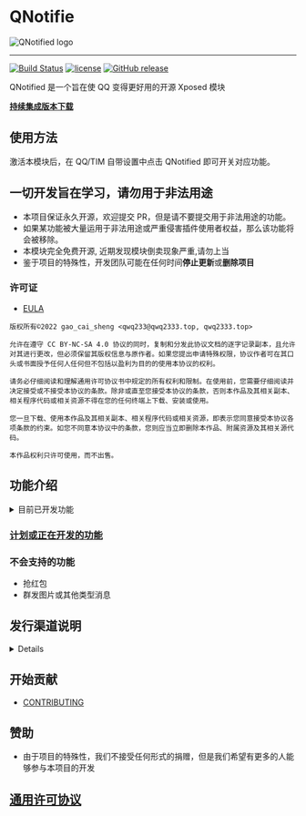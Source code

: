 # QNotifie

![QNotified logo](https://raw.githubusercontent.com/ferredoxin/QNotified/master/docs/title.png)

---

[![Build Status](https://dev.azure.com/Cryolitia/QNotified/_apis/build/status/ferredoxin.QNotified?branchName=master)](https://dev.azure.com/Cryolitia/QNotified/_build/latest?definitionId=1&branchName=master)
[![license](https://img.shields.io/github/license/ferredoxin/QNotified.svg)](https://www.gnu.org/licenses/agpl-3.0.html)
[![GitHub release](https://img.shields.io/github/release/ferredoxin/QNotified.svg)](https://github.com/ferredoxin/QNotified/releases/latest)

QNotified 是一个旨在使 QQ 变得更好用的开源 Xposed 模块

**[持续集成版本下载](https://install.appcenter.ms/orgs/qnotifieddev/apps/qnotified/distribution_groups/alpha)**

## 使用方法

激活本模块后，在 QQ/TIM 自带设置中点击 QNotified 即可开关对应功能。

## 一切开发旨在学习，请勿用于非法用途

-   本项目保证永久开源，欢迎提交 PR，但是请不要提交用于非法用途的功能。
-   如果某功能被大量运用于非法用途或严重侵害插件使用者权益，那么该功能将会被移除。
-   本模块完全免费开源, 近期发现模块倒卖现象严重,请勿上当
-   鉴于项目的特殊性，开发团队可能在任何时间**停止更新**或**删除项目**

### 许可证

-   [EULA](https://github.com/qwq233/License/blob/master/v2/LICENSE.md)

```
版权所有©2022 gao_cai_sheng <qwq233@qwq2333.top, qwq2333.top>

允许在遵守 CC BY-NC-SA 4.0 协议的同时，复制和分发此协议文档的逐字记录副本，且允许对其进行更改，但必须保留其版权信息与原作者。如果您提出申请特殊权限，协议作者可在其口 头或书面授予任何人任何但不包括以盈利为目的的使用本协议的权利。

请务必仔细阅读和理解通用许可协议书中规定的所有权利和限制。在使用前，您需要仔细阅读并决定接受或不接受本协议的条款。除非或直至您接受本协议的条款，否则本作品及其相关副本、相关程序代码或相关资源不得在您的任何终端上下载、安装或使用。

您一旦下载、使用本作品及其相关副本、相关程序代码或相关资源，即表示您同意接受本协议各项条款的约束。如您不同意本协议中的条款，您则应当立即删除本作品、附属资源及其相关源代码。

本作品权利只许可使用，而不出售。
```

## 功能介绍

<details>
  <summary>目前已开发功能</summary>

1. 隐藏消息列表小程序入口
2. 去除回复自动 at
3. 语音消息转发
4. 强制默认气泡
5. 以图片方式打开闪照(原辅助模块)
6. 以图片方式打开表情包(原 QQ 净化)
7. Ark(json)/StructMsg(xml)卡片消息(注 1,原 BUG 复读机)
8. 复读机(+1,原 QQ 复读机)
9. 被删好友通知(可导出好友列表)
10. 防撤回
11. 签到文本化,隐藏礼物动画
12. 简洁模式圆头像(原花 Q)
13. 自定义电量
14. 转发消息点击头像查看原消息发送者和所在群
15. 下载重定向(原 QQ 净化)
16. 屏蔽 \@全体成员 或者 群红包 的通知(不影响接收消息,不影响某些插件抢红包功能)
17. 屏蔽 QQ 更新提示
18. 屏蔽 QQ 空间点赞通知
19. 禁止聊天界面输入＄自动弹出 选择赠送对象 窗口
20. 直接打开不可通过 QQ 号码搜索到用户的资料卡
21. 屏蔽秀图
22. 显示进行禁言操作的管理员(查看哪个管理员禁言了你)
23. 去除夜间模式聊天界面深色遮罩
24. 直接打开指定用户资料卡(无视隐藏 QQ 号)
25. 自定义+1 图标
26. 群发文本消息(注 1)
27. 显示具体消息数量而不是 99+(原花 Q)
28. 隐藏侧滑群应用
29. 隐藏好友侧滑亲密抽屉
30. 使用系统相机
31. 使用系统相册
32. 使用系统文件
33. 聊天自动发送原图
34. 隐藏小红点
35. 隐藏群在线人数
36. 隐藏群总人数
37. 批量撤回消息
38. 隐藏移出群助手提示
39. 修改消息左滑回复
40. at 界面以管理员优先顺序排序
41. 自动续火
42. 静默指定类型通知
43. 聊天字数统计
44. 自定义钱包显示余额
45. 显示消息发送者 QQ 号与时间
46. 聊天自动发送/接收原图

注 1: 卡片消息及群发文本这两个功能因大量被用于广告引流而被加以限制

</details>

### [计划或正在开发的功能](https://github.com/ferredoxin/QNotified/projects/2)

### 不会支持的功能

-   抢红包
-   群发图片或其他类型消息

## 发行渠道说明

<details>

QNotified 将为分`Beta`、`Alpha`、`Canary`三个版本：`Beta`版本为重大功能变更或长期积累更新，发布频率由开发组决定，包含上次`Beta`版至今的所有功能更新及 Bug 修复，但可能不包括尚未稳定或正在开发中的功能，原则上更新频率将大于两周一次；`Alpha`版本为每周积累更新，在每周周末由开发组发布，包含发布时的全部更新，可能包含不稳定功能或异常问题；`Canary`版本为每 commit 自动更新，可能不包含外围文档或 CI 流程更新，不会编写任何更新文档或说明，具体更新内容可在[Github](https://github.com/ferredoxin/QNotified/commits/master)自行查看，本更新由开源的流程（包括 Azure 和开发组自研 Bot）自动编译发布，可能包含严重的功能及行为异常。

开发组不限制用户选择自己需要的版本，同时也不为任何版本产生的任何后果承担任何责任（详情请见[QNotified EULA](https://github.com/ferredoxin/QNotified/blob/master/app/src/main/assets/eula.md)），但希望各位用户各取所需，根据自己的能力范围选择适合自己的版本。

QNotified 的版本号组成为`x.y.z.w`，正常情况下`x`位将一直保持为 0，`Beta`版本更新会将`y`位+`1`并使 z 位归零，`Alpha`版本更新会将`z`位+`1`，所有版本更新的`w`位都会是触发此次更新的 Commit 的 hash 的前 7 位。

1. [@QNotified 频道](https://t.me/QNotified) 将只发布`Beta`版和`Alpha`版更新。

2. [@QNotified_CI](https://t.me/QNotified_CI) 频道将只发布`Canary`版更新。

3. [Github Release](https://github.com/ferredoxin/QNotified/releases/) 将只发布`Beta`版更新。

4. [App Center - Alpha](https://install.appcenter.ms/orgs/qnotifieddev/apps/qnotified/distribution_groups/alpha) 发布`CI`版本更新；[App Center - Weekly](https://install.appcenter.ms/orgs/qnotifieddev/apps/qnotified/distribution_groups/weekly) 发布`Alpha`版本更新。两个轨道均开放给所有人自由下载。

5. [Google Play](https://play.google.com/store/apps/details?id=nil.nadph.qnotified) 将发布`Beta`版和`Alpha`版更新。其中`Beta`版更新将在 Google Play 上以正式版轨道发布，`Alpha`版更新将在 Google Play 上以开放性测试轨道发布。任何可以登录 Google Play 的人都可自由加入或退出 Google Play 上 QNotified 的开放测试。

6. [Xposed 仓库](https://repo.xposed.info/module/nil.nadph.qnotified) 将发布`Beta`版和`Alpha`版更新。其中`Beta`版更新将被标注为 Stable，`Alpha`版更新将被标注为 Beta。

7. [LSPosed 仓库](https://github.com/Xposed-Modules-Repo/nil.nadph.qnotified/releases/) 将发布所有版本更新，其中`CI`版本更新将被标注为 Pre-release。

</details>

## 开始贡献

-   [CONTRIBUTING](https://github.com/ferredoxin/QNotified/blob/master/CONTRIBUTING.md)

## 赞助

-   由于项目的特殊性，我们不接受任何形式的捐赠，但是我们希望有更多的人能够参与本项目的开发

## [通用许可协议](https://github.com/qwq233/License/blob/master/v2/LICENSE.md)
